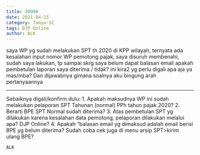 ```yaml
---
title: 49990
date: 2021-04-15
category: Tanya-SC
tags: DJP Online
author: ALK
---
```


saya WP yg sudah melakukan SPT th 2020 di KPP wilayah, ternyata ada kesalahan input nomor WP pemotong pajak, saya disuruh membenahi, sudah saya lakukan, tp sampai skrg saya belum dapat balasan email apakah pembetulan laporan saya diterima / tidak? ini kira2 yg perlu digali apa aja ya mas/mba? Dan dijawabnya gimana soalnya aku bingung arah pertanyaannya

---

Sebaiknya digali/konfirm dulu: 1. Apakah maksudnya WP ini sudah melakukan pelaporan SPT Tahunan (normal) PPh tahun pajak 2020? 2. Berarti BPE SPT Normal sudah diterima? 3. Atas pembetulan SPT yg dilakukan karena kesalahan data pemotong, pelaporan dilakukan melalui apa? DJP Online? 4. Apakah “balasan email yg dimaksud adalah email berisi BPE yg belum diterima? Sudah coba cek juga di menu arsip SPT>kirim ulang BPE?

`ALK`
